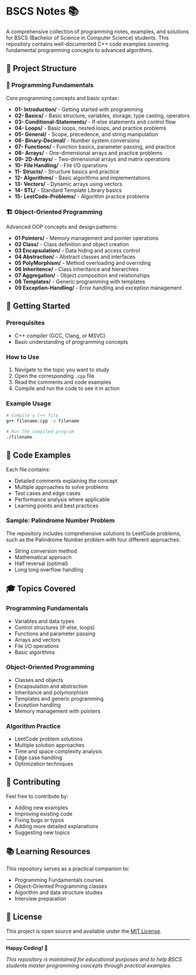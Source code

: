 # BSCS Notes 📚

A comprehensive collection of programming notes, examples, and solutions for BSCS (Bachelor of Science in Computer Science) students. This repository contains well-documented C++ code examples covering fundamental programming concepts to advanced algorithms.

## 📁 Project Structure

### 🎯 Programming Fundamentals
Core programming concepts and basic syntax:

- **01- Introduction/** - Getting started with programming
- **02- Basics/** - Basic structure, variables, storage, type casting, operators
- **03- Conditional-Statements/** - If-else statements and control flow
- **04- Loops/** - Basic loops, nested loops, and practice problems
- **05- General/** - Scope, precedence, and string manipulation
- **06- Binary-Decimal/** - Number system conversions
- **07- Functions/** - Function basics, parameter passing, and practice
- **08- Arrays/** - One-dimensional arrays and practice problems
- **09- 2D-Arrays/** - Two-dimensional arrays and matrix operations
- **10- File Handling/** - File I/O operations
- **11- Structs/** - Structure basics and practice
- **12- Algorithms/** - Basic algorithms and implementations
- **13- Vectors/** - Dynamic arrays using vectors
- **14- STL/** - Standard Template Library basics
- **15- LeetCode-Problems/** - Algorithm practice problems

### 🏗️ Object-Oriented Programming
Advanced OOP concepts and design patterns:

- **01 Pointers/** - Memory management and pointer operations
- **02 Class/** - Class definition and object creation
- **03 Encapsulation/** - Data hiding and access control
- **04 Abstraction/** - Abstract classes and interfaces
- **05 PolyMorphism/** - Method overloading and overriding
- **06 Inheritence/** - Class inheritance and hierarchies
- **07 Aggregation/** - Object composition and relationships
- **08 Templates/** - Generic programming with templates
- **09 Exception-Handling/** - Error handling and exception management

## 🚀 Getting Started

### Prerequisites
- C++ compiler (GCC, Clang, or MSVC)
- Basic understanding of programming concepts

### How to Use
1. Navigate to the topic you want to study
2. Open the corresponding `.cpp` file
3. Read the comments and code examples
4. Compile and run the code to see it in action

### Example Usage
```bash
# Compile a C++ file
g++ filename.cpp -o filename

# Run the compiled program
./filename
```

## 📝 Code Examples

Each file contains:
- Detailed comments explaining the concept
- Multiple approaches to solve problems
- Test cases and edge cases
- Performance analysis where applicable
- Learning points and best practices

### Sample: Palindrome Number Problem
The repository includes comprehensive solutions to LeetCode problems, such as the Palindrome Number problem with four different approaches:
- String conversion method
- Mathematical approach
- Half reversal (optimal)
- Long long overflow handling

## 🎓 Topics Covered

### Programming Fundamentals
- Variables and data types
- Control structures (if-else, loops)
- Functions and parameter passing
- Arrays and vectors
- File I/O operations
- Basic algorithms

### Object-Oriented Programming
- Classes and objects
- Encapsulation and abstraction
- Inheritance and polymorphism
- Templates and generic programming
- Exception handling
- Memory management with pointers

### Algorithm Practice
- LeetCode problem solutions
- Multiple solution approaches
- Time and space complexity analysis
- Edge case handling
- Optimization techniques

## 🤝 Contributing

Feel free to contribute by:
- Adding new examples
- Improving existing code
- Fixing bugs or typos
- Adding more detailed explanations
- Suggesting new topics

## 📚 Learning Resources

This repository serves as a practical companion to:
- Programming Fundamentals courses
- Object-Oriented Programming classes
- Algorithm and data structure studies
- Interview preparation

## 📄 License

This project is open source and available under the [MIT License](LICENSE).

---

**Happy Coding! 🎉**

*This repository is maintained for educational purposes and to help BSCS students master programming concepts through practical examples.*
